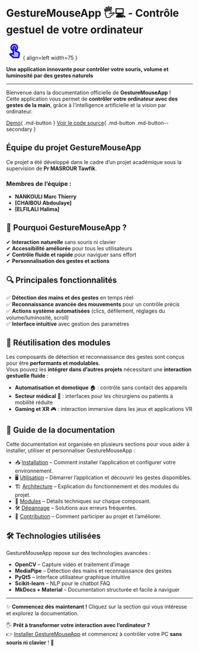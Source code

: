 # GestureMouseApp 🖐️💻 - Contrôle gestuel de votre ordinateur

![Logo](assets/logo.png){ align=left width=75 }

**Une application innovante pour contrôler votre souris, volume et luminosité par des gestes naturels**

---
Bienvenue dans la documentation officielle de **GestureMouseApp** !  
Cette application vous permet de **contrôler votre ordinateur avec des gestes de la main**, grâce à l’intelligence artificielle et la vision par ordinateur.

[Demo](assets/demo.mp4){ .md-button } 
[Voir le code source](https://github.com/Marc1T/gestureControl){ .md-button .md-button--secondary }

## Équipe du projet GestureMouseApp

Ce projet a été développé dans le cadre d’un projet académique sous la supervision de **Pr MASROUR Tawfik**.  

### Membres de l’équipe :
- **NANKOULI Marc Thierry**
- **[CHAIBOU Abdoulaye]**
- **[ELFILALI Halima]**
  
## 🚀 **Pourquoi GestureMouseApp ?**
✔ **Interaction naturelle** sans souris ni clavier  
✔ **Accessibilité améliorée** pour tous les utilisateurs  
✔ **Contrôle fluide et rapide** pour naviguer sans effort  
✔ **Personnalisation des gestes et actions**  

## 🔍 **Principales fonctionnalités**
✅ **Détection des mains et des gestes** en temps réel  
✅ **Reconnaissance avancée des mouvements** pour un contrôle précis  
✅ **Actions système automatisées** (clics, défilement, réglages du volume/luminosité, scroll)  
✅ **Interface intuitive** avec gestion des paramètres  

## 🔗 Réutilisation des modules  
Les composants de détection et reconnaissance des gestes sont conçus pour être **performants et modulables**.  
Vous pouvez les **intégrer dans d’autres projets** nécessitant une **interaction gestuelle fluide** :  
- **Automatisation et domotique** 🏠 : contrôle sans contact des appareils  
- **Secteur médical** 🏥 : interfaces pour les chirurgiens ou patients à mobilité réduite  
- **Gaming et XR** 🎮 : interaction immersive dans les jeux et applications VR

## 📌 **Guide de la documentation**
Cette documentation est organisée en plusieurs sections pour vous aider à installer, utiliser et personnaliser GestureMouseApp :

- 📥 [Installation](install/setup.md) – Comment installer l’application et configurer votre environnement.
- 🖥️ [Utilisation](usage/start.md) – Démarrer l’application et découvrir les gestes disponibles.
- 🏗️ [Architecture](architecture/files.md) – Explication du fonctionnement et des modules du projet.
- 🔧 [Modules](modules/gesture_detection.md) – Détails techniques sur chaque composant.
- 🛠️ [Dépannage](troubleshooting/errors.md) – Solutions aux erreurs fréquentes.
- 🚀 [Contribution](contribute/how.md) – Comment participer au projet et l’améliorer.

## 🛠️ **Technologies utilisées**
GestureMouseApp repose sur des technologies avancées :
- **OpenCV** – Capture vidéo et traitement d’image
- **MediaPipe** – Détection des mains et reconnaissance des gestes
- **PyQt5** – Interface utilisateur graphique intuitive
- **Scikit-learn** – NLP pour le chatbot FAQ
- **MkDocs + Material** – Documentation structurée et facile à naviguer  

---

✨ **Commencez dès maintenant !** Cliquez sur la section qui vous intéresse et explorez la documentation.  

🖐️ **Prêt à transformer votre interaction avec l’ordinateur ?**  
👉 [Installer GestureMouseApp](install/setup.md) et commencez à contrôler votre PC **sans souris ni clavier** ! 🚀  